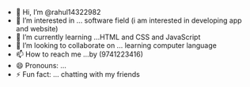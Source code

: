 - 👋 Hi, I’m @rahul14322982
- 👀 I’m interested in ... software field (i am interested in developing app and website)
- 🌱 I’m currently learning ...HTML and CSS and JavaScript 
- 💞️ I’m looking to collaborate on ... learning computer language 
- 📫 How to reach me ...by (9741223416)
- 😄 Pronouns: ...
- ⚡ Fun fact: ...
chatting with my friends 
<!---
rahul14322982/rahul14322982 is a ✨ special ✨ repository because its `README.md` (this file) appears on your GitHub profile.
You can click the Preview link to take a look at your changes.
--->
